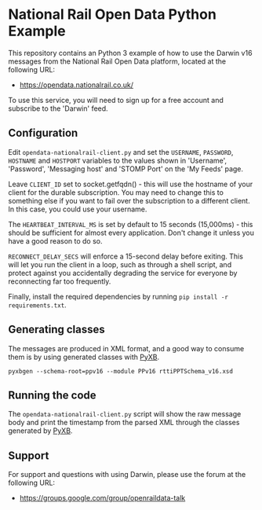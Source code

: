 National Rail Open Data Python Example
======================================

This repository contains an Python 3 example of how to use the Darwin v16
messages from the National Rail Open Data platform, located at the following URL:

* https://opendata.nationalrail.co.uk/

To use this service, you will need to sign up for a free account and subscribe
to the 'Darwin' feed.

Configuration
-------------

Edit `opendata-nationalrail-client.py` and set the `USERNAME`, `PASSWORD`,
`HOSTNAME` and `HOSTPORT` variables to the values shown in 'Username', 'Password', 
'Messaging host' and 'STOMP Port' on the 'My Feeds' page.

Leave `CLIENT_ID` set to socket.getfqdn() - this will use the hostname of your
client for the durable subscription.  You may need to change this to something
else if you want to fail over the subscription to a different client.  In this
case, you could use your username.

The `HEARTBEAT_INTERVAL_MS` is set by default to 15 seconds (15,000ms) - this
should be sufficient for almost every application.  Don't change it unless you
have a good reason to do so.

`RECONNECT_DELAY_SECS` will enforce a 15-second delay before exiting.  This will
let you run the client in a loop, such as through a shell script, and protect
against you accidentally degrading the service for everyone by reconnecting far
too frequently. 

Finally, install the required dependencies by running `pip install -r requirements.txt`.
 
Generating classes
------------------

The messages are produced in XML format, and a good way to consume them is by
using generated classes with [PyXB](https://pypi.org/project/PyXB/). 

`pyxbgen --schema-root=ppv16 --module PPv16 rttiPPTSchema_v16.xsd`

Running the code
----------------

The `opendata-nationalrail-client.py` script will show the raw message body and
print the timestamp from the parsed XML through the classes generated by
[PyXB](https://pypi.org/project/PyXB/). 

Support
-------

For support and questions with using Darwin, please use the forum at the
following URL:
 
 * https://groups.google.com/group/openraildata-talk
